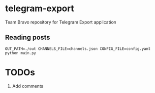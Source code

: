 # telegram-export

Team Bravo repository for Telegram Export application

## Reading posts

```shell
OUT_PATH=./out CHANNELS_FILE=channels.json CONFIG_FILE=config.yaml python main.py
```

# TODOs

1. Add comments
